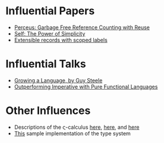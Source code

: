 # Influential Papers
- [Perceus: Garbage Free Reference Counting with Reuse](https://www.microsoft.com/en-us/research/uploads/prod/2020/11/perceus-tr-v1.pdf)
- [Self: The Power of Simplicity](https://bibliography.selflanguage.org/_static/self-power.pdf)
- [Extensible records with scoped labels](https://www.microsoft.com/en-us/research/wp-content/uploads/2016/02/scopedlabels.pdf)
# Influential Talks
- [Growing a Language, by Guy Steele](https://www.youtube.com/watch?v=_ahvzDzKdB0)
- [Outperforming Imperative with Pure Functional Languages](https://www.youtube.com/watch?v=vzfy4EKwG_Y)
# Other Influences
- Descriptions of the ς-calculus [here](https://pages.cpsc.ucalgary.ca/~robin/FMCS/FMCS2014/An%20introduction%20to%20OOC.pdf), [here](https://web.stanford.edu/class/cs242/materials/lectures/lecture07.pdf), and [here](https://web.stanford.edu/class/cs242/materials/lectures/lecture08.pdf)
- [This](https://github.com/tomprimozic/type-systems/blob/master/extensible_rows/infer.ml) sample implementation of the type system